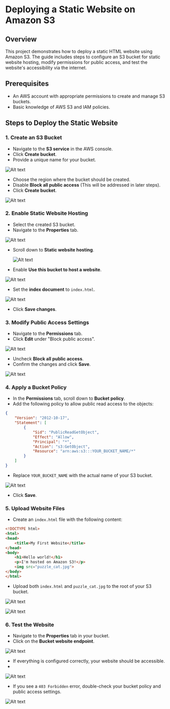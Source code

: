 # Deploying a Static Website on Amazon S3

## Overview
This project demonstrates how to deploy a static HTML website using Amazon S3. The guide includes steps to configure an S3 bucket for static website hosting, modify permissions for public access, and test the website's accessibility via the internet.

## Prerequisites
- An AWS account with appropriate permissions to create and manage S3 buckets.
- Basic knowledge of AWS S3 and IAM policies.

## Steps to Deploy the Static Website

### 1. Create an S3 Bucket
- Navigate to the **S3 service** in the AWS console.
- Click **Create bucket**.
- Provide a unique name for your bucket.

 ![Alt text](createbucket.png)
 
- Choose the region where the bucket should be created.
- Disable **Block all public access** (This will be addressed in later steps).
- Click **Create bucket**.

 ![Alt text](bucket-created.png)
  

### 2. Enable Static Website Hosting
- Select the created S3 bucket.
- Navigate to the **Properties** tab.
  
![Alt text](properties.png)
  
- Scroll down to **Static website hosting**.

  ![Alt text](endpoint.png)
  
- Enable **Use this bucket to host a website**.

![Alt text](enble-staticwebsite.png)
  
- Set the **index document** to `index.html`.
  
![Alt text](index-html.png)
  
- Click **Save changes**.

### 3. Modify Public Access Settings
- Navigate to the **Permissions** tab.
- Click **Edit** under "Block public access".

![Alt text](public-access.png)
  
- Uncheck **Block all public access**.
- Confirm the changes and click **Save**.

![Alt text](confrim-publicaccess.png)

### 4. Apply a Bucket Policy
- In the **Permissions** tab, scroll down to **Bucket policy**.
- Add the following policy to allow public read access to the objects:

```json
{
    "Version": "2012-10-17",
    "Statement": [
        {
            "Sid": "PublicReadGetObject",
            "Effect": "Allow",
            "Principal": "*",
            "Action": "s3:GetObject",
            "Resource": "arn:aws:s3:::YOUR_BUCKET_NAME/*"
        }
    ]
}
```

- Replace `YOUR_BUCKET_NAME` with the actual name of your S3 bucket.

![Alt text](bucket-policy.png)
  
- Click **Save**.

### 5. Upload Website Files
- Create an `index.html` file with the following content:

```html
<!DOCTYPE html>
<html>
<head>
    <title>My First Website</title>
</head>
<body>
    <h1>Hello world!</h1>
    <p>I'm hosted on Amazon S3!</p>
    <img src="puzzle_cat.jpg">
</body>    
</html>
```

- Upload both `index.html` and `puzzle_cat.jpg` to the root of your S3 bucket.
  
![Alt text](uploadfile.png)

![Alt text](uploaded.png)

### 6. Test the Website
- Navigate to the **Properties** tab in your bucket.
- Click on the **Bucket website endpoint**.

![Alt text](endpoint.png)
  
- If everything is configured correctly, your website should be accessible.
- 
![Alt text](static-website.png)
  
- If you see a `403 Forbidden` error, double-check your bucket policy and public access settings.

![Alt text](error.png)

